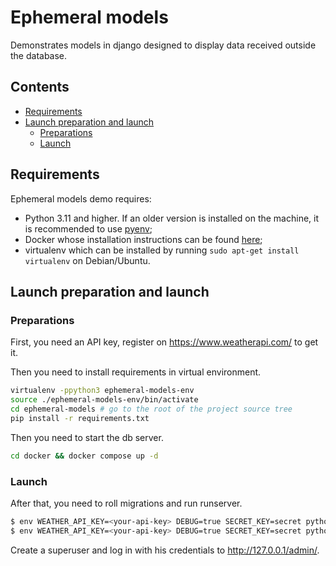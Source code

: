 # Ephemeral models

Demonstrates models in django designed to display data received outside the database.

## Contents

* [Requirements](#requirements)
* [Launch preparation and launch](#launch-preparation-and-launch)
    * [Preparations](#preparations)
    * [Launch](#launch)

## Requirements

Ephemeral models demo requires:
* Python 3.11 and higher. If an older version is installed on the machine, it is recommended to use [pyenv](https://github.com/pyenv);
* Docker whose installation instructions can be found [here](https://docs.docker.com/install/linux/docker-ce/ubuntu/#install-docker-engine---community-1);
* virtualenv which can be installed by running `sudo apt-get install virtualenv` on Debian/Ubuntu.

## Launch preparation and launch

### Preparations

First, you need an API key, register on https://www.weatherapi.com/ to get it.

Then you need to install requirements in virtual environment.

```bash
virtualenv -ppython3 ephemeral-models-env
source ./ephemeral-models-env/bin/activate
cd ephemeral-models # go to the root of the project source tree
pip install -r requirements.txt
```

Then you need to start the db server.

```bash
cd docker && docker compose up -d
```

### Launch

After that, you need to roll migrations and run runserver.

```bash
$ env WEATHER_API_KEY=<your-api-key> DEBUG=true SECRET_KEY=secret python manage.py migrate
$ env WEATHER_API_KEY=<your-api-key> DEBUG=true SECRET_KEY=secret python manage.py runserver
```

Create a superuser and log in with his credentials to http://127.0.0.1/admin/.
